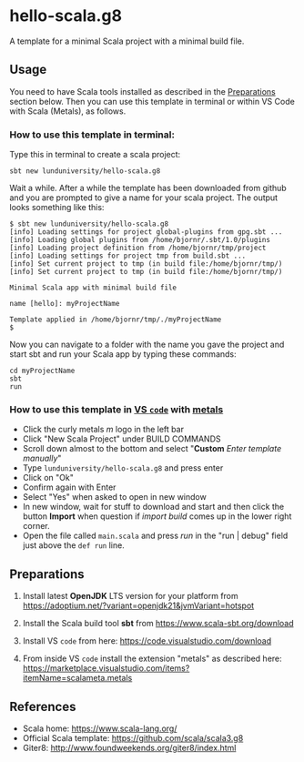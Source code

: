 # hello-scala.g8
A template for a minimal Scala project with a minimal build file.

## Usage

You need to have Scala tools installed as described in the [Preparations](https://github.com/lunduniversity/hello-scala.g8#preparations) section below. Then you can use this template in terminal or within VS Code with Scala (Metals), as follows.

### How to use this template in terminal:
Type this in terminal to create a scala project:
```
sbt new lunduniversity/hello-scala.g8
```
Wait a while. After a while the template has been downloaded from github and you are prompted to give a name for your scala project. The output looks something like this:
```
$ sbt new lunduniversity/hello-scala.g8
[info] Loading settings for project global-plugins from gpg.sbt ...
[info] Loading global plugins from /home/bjornr/.sbt/1.0/plugins
[info] Loading project definition from /home/bjornr/tmp/project
[info] Loading settings for project tmp from build.sbt ...
[info] Set current project to tmp (in build file:/home/bjornr/tmp/)
[info] Set current project to tmp (in build file:/home/bjornr/tmp/)

Minimal Scala app with minimal build file 

name [hello]: myProjectName

Template applied in /home/bjornr/tmp/./myProjectName
$
```
Now you can navigate to a folder with the name you gave the project and start sbt and run your Scala app by typing these commands:
```
cd myProjectName
sbt
run
```

### How to use this template in [VS `code`](https://code.visualstudio.com/download) with [metals](https://marketplace.visualstudio.com/items?itemName=scalameta.metals)

* Click the curly metals *m* logo in the left bar
* Click "New Scala Project" under BUILD COMMANDS
* Scroll down almost to the bottom and select "**Custom** *Enter template manually*"
* Type `lunduniversity/hello-scala.g8` and press enter 
* Click on "Ok"
* Confirm again with Enter
* Select "Yes" when asked to open in new window
* In new window, wait for stuff to download and start and then click the button **Import** when question if *import build* comes up in the lower right corner.
* Open the file called `main.scala` and press *run* in the "run | debug" field just above the `def run` line. 


## Preparations

1. Install latest **OpenJDK** LTS version for your platform from https://adoptium.net/?variant=openjdk21&jvmVariant=hotspot

2. Install the Scala build tool **sbt**  from https://www.scala-sbt.org/download

3. Install VS `code` from here: https://code.visualstudio.com/download

4. From inside VS `code` install the extension "metals" as described here: https://marketplace.visualstudio.com/items?itemName=scalameta.metals

## References
* Scala home: https://www.scala-lang.org/
* Official Scala template: https://github.com/scala/scala3.g8
* Giter8: http://www.foundweekends.org/giter8/index.html


